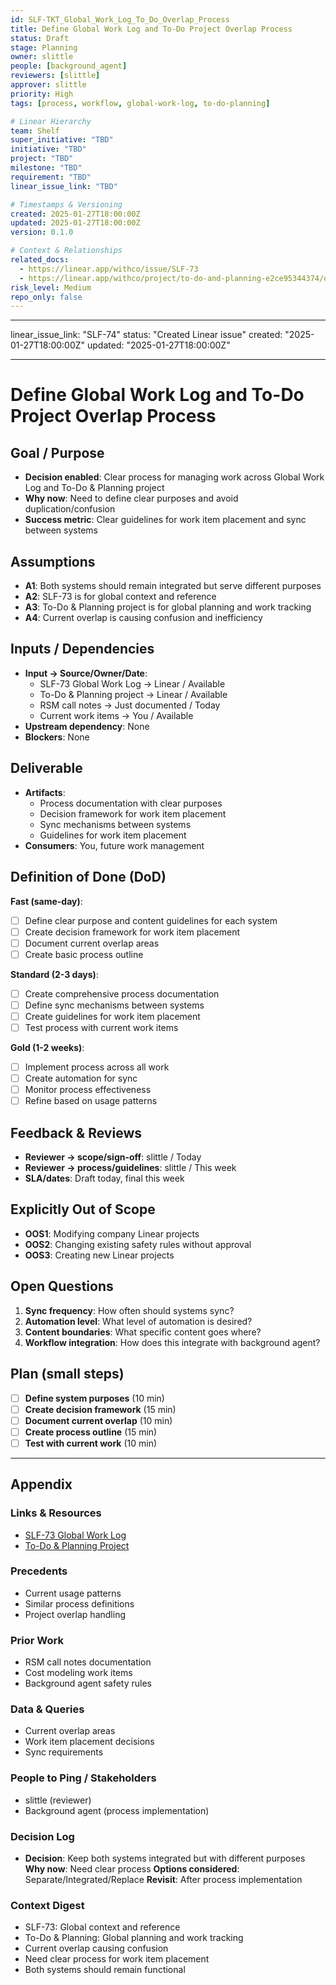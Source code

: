 ```yaml
---
id: SLF-TKT_Global_Work_Log_To_Do_Overlap_Process
title: Define Global Work Log and To-Do Project Overlap Process
status: Draft
stage: Planning
owner: slittle
people: [background_agent]
reviewers: [slittle]
approver: slittle
priority: High
tags: [process, workflow, global-work-log, to-do-planning]

# Linear Hierarchy
team: Shelf
super_initiative: "TBD"
initiative: "TBD"
project: "TBD"
milestone: "TBD"
requirement: "TBD"
linear_issue_link: "TBD"

# Timestamps & Versioning
created: 2025-01-27T18:00:00Z
updated: 2025-01-27T18:00:00Z
version: 0.1.0

# Context & Relationships
related_docs:
  - https://linear.app/withco/issue/SLF-73
  - https://linear.app/withco/project/to-do-and-planning-e2ce95344374/overview
risk_level: Medium
repo_only: false
---
```


---

linear_issue_link: "SLF-74"
status: "Created Linear issue"
created: "2025-01-27T18:00:00Z"
updated: "2025-01-27T18:00:00Z"

---

# Define Global Work Log and To-Do Project Overlap Process

## Goal / Purpose

- **Decision enabled**: Clear process for managing work across Global Work Log and To-Do & Planning project
- **Why now**: Need to define clear purposes and avoid duplication/confusion
- **Success metric**: Clear guidelines for work item placement and sync between systems

## Assumptions

- **A1**: Both systems should remain integrated but serve different purposes
- **A2**: SLF-73 is for global context and reference
- **A3**: To-Do & Planning project is for global planning and work tracking
- **A4**: Current overlap is causing confusion and inefficiency

## Inputs / Dependencies

- **Input → Source/Owner/Date**:
  - SLF-73 Global Work Log → Linear / Available
  - To-Do & Planning project → Linear / Available
  - RSM call notes → Just documented / Today
  - Current work items → You / Available
- **Upstream dependency**: None
- **Blockers**: None

## Deliverable

- **Artifacts**:
  - Process documentation with clear purposes
  - Decision framework for work item placement
  - Sync mechanisms between systems
  - Guidelines for work item placement
- **Consumers**: You, future work management

## Definition of Done (DoD)

**Fast (same-day)**:

- [ ] Define clear purpose and content guidelines for each system
- [ ] Create decision framework for work item placement
- [ ] Document current overlap areas
- [ ] Create basic process outline

**Standard (2-3 days)**:

- [ ] Create comprehensive process documentation
- [ ] Define sync mechanisms between systems
- [ ] Create guidelines for work item placement
- [ ] Test process with current work items

**Gold (1-2 weeks)**:

- [ ] Implement process across all work
- [ ] Create automation for sync
- [ ] Monitor process effectiveness
- [ ] Refine based on usage patterns

## Feedback & Reviews

- **Reviewer → scope/sign-off**: slittle / Today
- **Reviewer → process/guidelines**: slittle / This week
- **SLA/dates**: Draft today, final this week

## Explicitly Out of Scope

- **OOS1**: Modifying company Linear projects
- **OOS2**: Changing existing safety rules without approval
- **OOS3**: Creating new Linear projects

## Open Questions

1. **Sync frequency**: How often should systems sync?
2. **Automation level**: What level of automation is desired?
3. **Content boundaries**: What specific content goes where?
4. **Workflow integration**: How does this integrate with background agent?

## Plan (small steps)

- [ ] **Define system purposes** (10 min)
- [ ] **Create decision framework** (15 min)
- [ ] **Document current overlap** (10 min)
- [ ] **Create process outline** (15 min)
- [ ] **Test with current work** (10 min)

---

## Appendix

### Links & Resources

- [SLF-73 Global Work Log](https://linear.app/withco/issue/SLF-73)
- [To-Do & Planning Project](https://linear.app/withco/project/to-do-and-planning-e2ce95344374/overview)

### Precedents

- Current usage patterns
- Similar process definitions
- Project overlap handling

### Prior Work

- RSM call notes documentation
- Cost modeling work items
- Background agent safety rules

### Data & Queries

- Current overlap areas
- Work item placement decisions
- Sync requirements

### People to Ping / Stakeholders

- slittle (reviewer)
- Background agent (process implementation)

### Decision Log

- **Decision**: Keep both systems integrated but with different purposes **Why now**: Need clear process **Options considered**: Separate/Integrated/Replace **Revisit**: After process implementation

### Context Digest

- SLF-73: Global context and reference
- To-Do & Planning: Global planning and work tracking
- Current overlap causing confusion
- Need clear process for work item placement
- Both systems should remain functional
